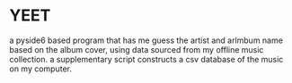 # YEET
a pyside6 based program that has me guess the artist and arlmbum name based on the album cover, using data sourced from my offline music collection. a supplementary script constructs a csv database of the music on my computer.
